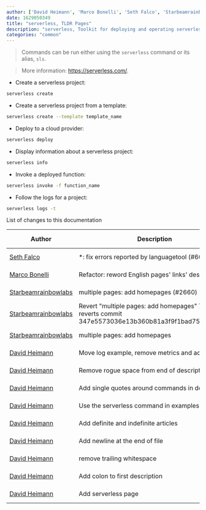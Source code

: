 ```yaml
---
author: ['David Heimann', 'Marco Bonelli', 'Seth Falco', 'Starbeamrainbowlabs']
date: 1629050349
title: "serverless, TLDR Pages"
description: "serverless, Toolkit for deploying and operating serverless architectures on AWS, Google Cloud, Azure and IBM OpenWhisk."
categories: "common"
---
```

> Commands can be run either using the `serverless` command or its alias, `sls`.

> More information: <https://serverless.com/>.

- Create a serverless project:

```bash
serverless create
```

- Create a serverless project from a template:

```bash
serverless create --template template_name
```

- Deploy to a cloud provider:

```bash
serverless deploy
```

- Display information about a serverless project:

```bash
serverless info
```

- Invoke a deployed function:

```bash
serverless invoke -f function_name
```

- Follow the logs for a project:

```bash
serverless logs -t
```
List of changes to this documentation


Author | Description | ISO 8601 Date | GitHub link
------|-----|-----|-----
[Seth Falco](mailto:seth@falco.fun) | *: fix errors reported by languagetool (#6069) | 2021-08-15T19:59:09 | [3e4c519004a4](https://github.com/tldr-pages/tldr/commit/3e4c519004a471c861cdc609fd7239ee3355671c)
[Marco Bonelli](mailto:marco@mebeim.net) | Refactor: reword English pages' links' descriptions. | 2019-06-03T14:19:41 | [66abb98ce935](https://github.com/tldr-pages/tldr/commit/66abb98ce935c0f4516bf30c4d6da72180d5a3ab)
[Starbeamrainbowlabs](mailto:sbrl@starbeamrainbowlabs.com) | multiple pages: add homepages (#2660) | 2019-01-30T12:19:23 | [a19866e88add](https://github.com/tldr-pages/tldr/commit/a19866e88addb239484637579b17e7c6ea9b53aa)
[Starbeamrainbowlabs](mailto:sbrl@starbeamrainbowlabs.com) | Revert "multiple pages: add homepages" This reverts commit 347e5573036e13b360b81a3f9f1bad75cf2c2b03. | 2018-12-20T00:33:18 | [45ec3033c04f](https://github.com/tldr-pages/tldr/commit/45ec3033c04fbc67b97fa4d21e2b409b1f14a667)
[Starbeamrainbowlabs](mailto:sbrl@starbeamrainbowlabs.com) | multiple pages: add homepages | 2018-12-20T00:29:00 | [347e5573036e](https://github.com/tldr-pages/tldr/commit/347e5573036e13b360b81a3f9f1bad75cf2c2b03)
[David Heimann](mailto:davidheimann@gmail.com) | Move log example, remove metrics and add invoke | 2017-12-20T21:41:32 | [5496cd9478df](https://github.com/tldr-pages/tldr/commit/5496cd9478df999b67279e81c71138029b2b4ed3)
[David Heimann](mailto:davidheimann@gmail.com) | Remove rogue space from end of description line. | 2017-12-19T20:03:12 | [0ca78603e8cf](https://github.com/tldr-pages/tldr/commit/0ca78603e8cfa49909858a472fccef48b7832f0c)
[David Heimann](mailto:davidheimann@gmail.com) | Add single quotes around commands in description | 2017-12-19T19:58:43 | [7cc56dde3fde](https://github.com/tldr-pages/tldr/commit/7cc56dde3fdedfb9a94958f97a3e1c76a8d3a13d)
[David Heimann](mailto:davidheimann@gmail.com) | Use the serverless command in examples | 2017-12-19T19:56:26 | [134eb1fd83f4](https://github.com/tldr-pages/tldr/commit/134eb1fd83f43e2a20be21d7d4cb00c585501af6)
[David Heimann](mailto:davidheimann@gmail.com) | Add definite and indefinite articles | 2017-12-19T15:45:17 | [e2b10df5e274](https://github.com/tldr-pages/tldr/commit/e2b10df5e274eb0ca97a13924c215481c12075b5)
[David Heimann](mailto:davidheimann@gmail.com) | Add newline at the end of file | 2017-12-18T22:39:52 | [01fbda27752c](https://github.com/tldr-pages/tldr/commit/01fbda27752c60c93d18b0b828d8a1d5ee2e86ba)
[David Heimann](mailto:davidheimann@gmail.com) | remove trailing whitespace | 2017-12-18T22:38:38 | [a9dc8c46c2f4](https://github.com/tldr-pages/tldr/commit/a9dc8c46c2f489e3f3631e21c29c73edf8538594)
[David Heimann](mailto:davidheimann@gmail.com) | Add colon to first description | 2017-12-18T22:35:44 | [8e72df9fdbbb](https://github.com/tldr-pages/tldr/commit/8e72df9fdbbb752027591737d795f987d6075710)
[David Heimann](mailto:davidheimann@gmail.com) | Add serverless page | 2017-12-18T22:30:51 | [f5b8b4e2b53d](https://github.com/tldr-pages/tldr/commit/f5b8b4e2b53d26c930ed732feea77386552b6a15)

